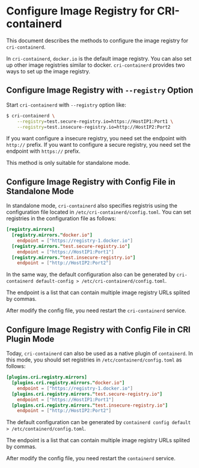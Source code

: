 # Configure Image Registry for CRI-containerd
This document describes the methods to configure the image registry for `cri-containerd`.

In `cri-containerd`, `docker.io` is the default image registry. You can also set up other image registries similar to docker. `cri-containerd` provides two ways to set up the image registry.

<!-- TODO: will remove the document for standalone mode, ref `containerd/containerd#2120` -->

## Configure Image Registry with `--registry` Option

Start `cri-containerd` with `--registry` option like:
```bash
$ cri-containerd \
    --registry=test.secure-registry.io=https://HostIP1:Port1 \
    --registry=test.insecure-registry.io=http://HostIP2:Port2
```

If you want configure a insecure registry, you need set the endpoint with `http://` prefix. If you want to configure a secure registry, you need set the endpoint with `https://` prefix.

This method is only suitable for standalone mode.


## Configure Image Registry with Config File in Standalone Mode
In standalone mode, `cri-containerd` also specifies registris using the configuration file located in `/etc/cri-containerd/config.toml`. You can set registries in the configuration file as follows:
```toml
[registry.mirrors]
  [registry.mirrors."docker.io"]
    endpoint = ["https://registry-1.docker.io"]
  [registry.mirrors."test.secure-registry.io"]
    endpoint = ["https://HostIP1:Port1"]
  [registry.mirrors."test.insecure-registry.io"]
    endpoint = ["http://HostIP2:Port2"]
```

In the same way, the default configuration also can be generated by `cri-containerd default-config > /etc/cri-containerd/config.toml`. 

The endpoint is a list that can contain multiple image registry URLs splited by commas.

After modify the config file, you need restart the `cri-containerd` service.

## Configure Image Registry with Config File in CRI Plugin Mode
Today, `cri-containerd` can also be used as a native plugin of `containerd`. In this mode, you should set registries in `/etc/containerd/config.toml` as follows:
```toml
[plugins.cri.registry.mirrors]
  [plugins.cri.registry.mirrors."docker.io"]
    endpoint = ["https://registry-1.docker.io"]
  [plugins.cri.registry.mirrors."test.secure-registry.io"]
    endpoint = ["https://HostIP1:Port1"]
  [plugins.cri.registry.mirrors."test.insecure-registry.io"]
    endpoint = ["http://HostIP2:Port2"]
```

The default configuration can be generated by `containerd config default > /etc/containerd/config.toml`.

The endpoint is a list that can contain multiple image registry URLs splited by commas.

After modify the config file, you need restart the `containerd` service.

